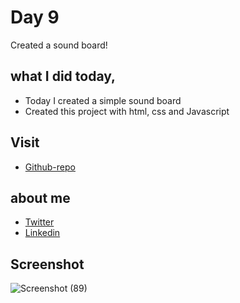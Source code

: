 # Day 9

Created a sound board!


## what I did today,

 - Today I created a simple sound board
 - Created this project with html, css and Javascript


## Visit

 - [Github-repo](https://github.com/KaranChandekar/50projects50days/tree/master/sound-board)

 
## about me

 - [Twitter](https://twitter.com/karan_chandekar)
 - [Linkedin](https://www.linkedin.com/in/karan-chandekar-a87263219/)


## Screenshot

![Screenshot (89)](https://user-images.githubusercontent.com/93200960/154117964-d85386c7-a73e-4e83-9ba8-35d7ce5efbf4.png)
